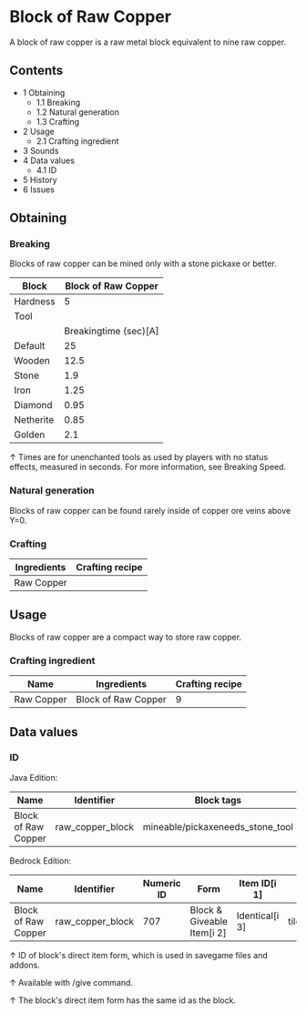 # Block of Raw Copper
A block of raw copper is a raw metal block equivalent to nine raw copper.

## Contents
- 1 Obtaining
	- 1.1 Breaking
	- 1.2 Natural generation
	- 1.3 Crafting
- 2 Usage
	- 2.1 Crafting ingredient
- 3 Sounds
- 4 Data values
	- 4.1 ID
- 5 History
- 6 Issues

## Obtaining
### Breaking
Blocks of raw copper can be mined only with a stone pickaxe or better.

| Block     | Block of Raw Copper   |
|-----------|-----------------------|
| Hardness  | 5                     |
| Tool      |                       |
|           | Breakingtime (sec)[A] |
| Default   | 25                    |
| Wooden    | 12.5                  |
| Stone     | 1.9                   |
| Iron      | 1.25                  |
| Diamond   | 0.95                  |
| Netherite | 0.85                  |
| Golden    | 2.1                   |


↑ Times are for unenchanted tools as used by players with no status effects, measured in seconds. For more information, see Breaking Speed.


### Natural generation
Blocks of raw copper can be found rarely inside of copper ore veins above Y=0.


### Crafting
| Ingredients | Crafting recipe |
|-------------|-----------------|
| Raw Copper  |                 |

## Usage
Blocks of raw copper are a compact way to store raw copper.

### Crafting ingredient
| Name       | Ingredients         | Crafting recipe |
|------------|---------------------|-----------------|
| Raw Copper | Block of Raw Copper | 9               |

## Data values
### ID
Java Edition:

| Name                | Identifier       | Block tags                       | Translation key                  |
|---------------------|------------------|----------------------------------|----------------------------------|
| Block of Raw Copper | raw_copper_block | mineable/pickaxeneeds_stone_tool | block.minecraft.raw_copper_block |

Bedrock Edition:

| Name                | Identifier       | Numeric ID | Form                       | Item ID[i 1]   | Translation key            |
|---------------------|------------------|------------|----------------------------|----------------|----------------------------|
| Block of Raw Copper | raw_copper_block | 707        | Block & Giveable Item[i 2] | Identical[i 3] | tile.raw_copper_block.name |


↑ ID of block's direct item form, which is used in savegame files and addons.

↑ Available with /give command.

↑ The block's direct item form has the same id as the block.



